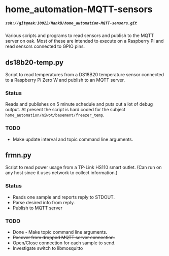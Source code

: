# home_automation-MQTT-sensors
##### `ssh://git@oak:10022/HankB/home_automation-MQTT-sensors.git`

Various scripts and programs to read sensors and publish to the MQTT server 
on oak. Most of these are intended to execute on a Raspberry Pi and read
sensors connected to GPIO pins.

## ds18b20-temp.py

Script to read temperatures from a DS18B20 temperature sensor connected to a Raspberry Pi Zero W and publish to an MQTT server. 

### Status

Reads and publishes on 5 minute schedule and puts out a lot of debug output. At present the script is hard coded for the subject `home_automation/niwot/basement/freezer_temp`.

### TODO

* Make update interval and topic command line arguments.

## frmn.py

Script to read power usage from a TP-Link HS110 smart outlet. (Can run 
on any host since it uses network to collect information.)

### Status

* Reads one sample and reports reply to STDOUT.
* Parse desired info from reply.
* Publish to MQTT server

### TODO

* Done - Make topic command line arguments.
* <s>Recover from dropped MQTT server connection.</s>
* Open/Close connection for each sample to send.
* Investigate switch to libmosquitto